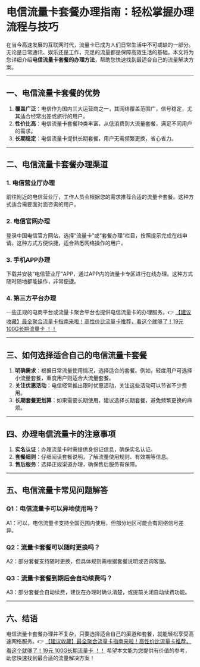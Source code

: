 # 电信流量卡套餐办理指南：轻松掌握办理流程与技巧

在当今高速发展的互联网时代，流量卡已成为人们日常生活中不可或缺的一部分。无论是日常通讯、娱乐还是工作，充足的流量都是保障高效生活的基础。本文将为您详细介绍**电信流量卡套餐的办理方法**，帮助您快速找到最适合自己的流量解决方案。

---

## 一、电信流量卡套餐的优势

1. **覆盖广泛**：电信作为国内三大运营商之一，其网络覆盖范围广，信号稳定，尤其适合经常出差或旅行的用户。
2. **性价比高**：电信流量卡套餐种类丰富，从低消费到大流量套餐，满足不同用户的需求。
3. **长期稳定**：电信流量卡提供长期套餐，用户无需频繁更换，省心省力。

---

## 二、电信流量卡套餐办理渠道

### 1. 电信营业厅办理
前往附近的电信营业厅，工作人员会根据您的需求推荐合适的流量卡套餐。这种方式适合需要面对面咨询的用户。

### 2. 电信官网办理
登录中国电信官方网站，选择“流量卡”或“套餐办理”栏目，按照提示完成在线申请。这种方式方便快捷，适合熟悉网络操作的用户。

### 3. 手机APP办理
下载并安装“电信营业厅”APP，通过APP内的流量卡专区进行在线办理。这种方式随时随地都能操作，非常便捷。

### 4. 第三方平台办理
一些正规的电商平台或流量卡聚合平台也提供电信流量卡的办理服务。👉 [【建议收藏】最全聚合流量卡指南来啦！高性价比流量卡推荐，看这个就够了！19元 100G长期流量卡 ！！](https://bit.ly/Liuliangka)

---

## 三、如何选择适合自己的电信流量卡套餐

1. **明确需求**：根据日常流量使用情况，选择适合的套餐。例如，轻度用户可选择小流量套餐，重度用户则适合大流量套餐。
2. **关注优惠活动**：电信经常推出限时优惠活动，关注这些活动可以节省不少费用。
3. **长期套餐更划算**：如果需要长期使用，建议选择长期套餐，避免频繁更换的麻烦。

---

## 四、办理电信流量卡的注意事项

1. **实名认证**：办理流量卡时需提供身份证信息，确保实名认证。
2. **套餐细则**：仔细阅读套餐说明，了解流量使用规则、有效期等信息。
3. **售后服务**：选择正规渠道办理，确保售后服务有保障。

---

## 五、电信流量卡常见问题解答

### Q1：电信流量卡可以异地使用吗？
A1：可以，电信流量卡支持全国范围内使用，但部分地区可能会有网络信号差异。

### Q2：流量卡套餐可以随时更换吗？
A2：部分套餐支持随时更换，但具体规则需根据套餐说明或咨询客服。

### Q3：流量卡套餐到期后会自动续费吗？
A3：部分套餐会自动续费，建议在办理时确认清楚，或提前关闭自动续费功能。

---

## 六、结语

电信流量卡套餐办理并不复杂，只要选择适合自己的渠道和套餐，就能轻松享受高速网络服务。👉 [【建议收藏】最全聚合流量卡指南来啦！高性价比流量卡推荐，看这个就够了！19元 100G长期流量卡 ！！](https://bit.ly/Liuliangka) 希望本文能为您提供有价值的参考，助您快速找到最合适的流量解决方案！